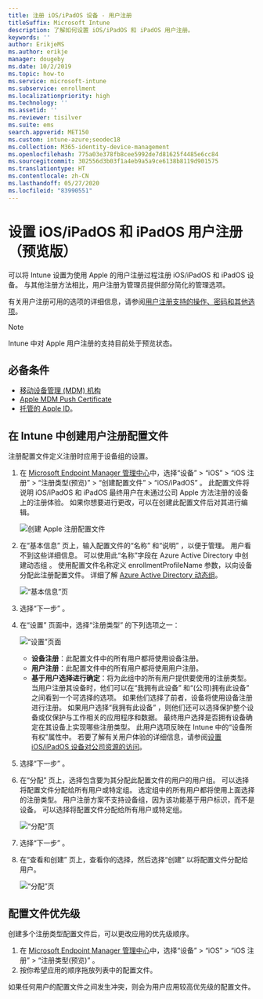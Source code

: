 ```yaml
---
title: 注册 iOS/iPadOS 设备 - 用户注册
titleSuffix: Microsoft Intune
description: 了解如何设置 iOS/iPadOS 和 iPadOS 用户注册。
keywords: ''
author: ErikjeMS
ms.author: erikje
manager: dougeby
ms.date: 10/2/2019
ms.topic: how-to
ms.service: microsoft-intune
ms.subservice: enrollment
ms.localizationpriority: high
ms.technology: ''
ms.assetid: ''
ms.reviewer: tisilver
ms.suite: ems
search.appverid: MET150
ms.custom: intune-azure;seodec18
ms.collection: M365-identity-device-management
ms.openlocfilehash: 775a03e378fb8cee5992de7d81625f4485e6cc84
ms.sourcegitcommit: 302556d3b03f1a4eb9a5a9ce6138b8119d901575
ms.translationtype: HT
ms.contentlocale: zh-CN
ms.lasthandoff: 05/27/2020
ms.locfileid: "83990551"
---
```

# <a name="set-up-iosipados-and-ipados-user-enrollment-preview"></a>设置 iOS/iPadOS 和 iPadOS 用户注册（预览版）

可以将 Intune 设置为使用 Apple 的用户注册过程注册 iOS/iPadOS 和 iPadOS 设备。 与其他注册方法相比，用户注册为管理员提供部分简化的管理选项。

有关用户注册可用的选项的详细信息，请参阅[用户注册支持的操作、密码和其他选项](ios-user-enrollment-supported-actions.md)。

> [!NOTE]
> Intune 中对 Apple 用户注册的支持目前处于预览状态。

## <a name="prerequisites"></a>必备条件
- [移动设备管理 (MDM) 机构](../fundamentals/mdm-authority-set.md)
- [Apple MDM Push Certificate](apple-mdm-push-certificate-get.md)
- [托管的 Apple ID](https://support.apple.com/guide/apple-business-manager/mdm1c9622977/web)。

## <a name="create-a-user-enrollment-profile-in-intune"></a>在 Intune 中创建用户注册配置文件

注册配置文件定义注册时应用于设备组的设置。 

1. 在 [Microsoft Endpoint Manager 管理中心](https://go.microsoft.com/fwlink/?linkid=2109431)中，选择“设备”   > “iOS”   > “iOS 注册”   > “注册类型(预览)”   > “创建配置文件”   > “iOS/iPadOS”  。 此配置文件将说明 iOS/iPadOS 和 iPadOS 最终用户在未通过公司 Apple 方法注册的设备上的注册体验。 如果你想要进行更改，可以在创建此配置文件后对其进行编辑。

    ![创建 Apple 注册配置文件](./media/ios-user-enrollment/create-profile.png)

2. 在“基本信息”  页上，输入配置文件的“名称”  和“说明”  ，以便于管理。 用户看不到这些详细信息。 可以使用此“名称”字段在 Azure Active Directory 中创建动态组  。 使用配置文件名称定义 enrollmentProfileName 参数，以向设备分配此注册配置文件。 详细了解 [Azure Active Directory 动态组](https://docs.microsoft.com/azure/active-directory/active-directory-groups-dynamic-membership-azure-portal#rules-for-devices)。

    ![“基本信息”页](./media/ios-user-enrollment/basics-page.png)

3. 选择“下一步”  。

4. 在“设置”  页面中，选择“注册类型”  的下列选项之一：

    ![“设置”页面](./media/ios-user-enrollment/settings-page.png)

    - **设备注册**：此配置文件中的所有用户都将使用设备注册。
    - **用户注册**：此配置文件中的所有用户都将使用用户注册。
    - **基于用户选择进行确定**：将为此组中的所有用户提供要使用的注册类型。 当用户注册其设备时，他们可以在“我拥有此设备”  和“(公司)拥有此设备”  之间看到一个可选择的选项。 如果他们选择了前者，设备将使用设备注册进行注册。 如果用户选择“我拥有此设备”  ，则他们还可以选择保护整个设备或仅保护与工作相关的应用程序和数据。 最终用户选择是否拥有设备确定在其设备上实现哪些注册类型。 此用户选项反映在 Intune 中的“设备所有权”属性中。 若要了解有关用户体验的详细信息，请参阅[设置 iOS/iPadOS 设备对公司资源的访问](https://docs.microsoft.com/mem/intune/user-help/enroll-your-device-in-intune-macos-cp)。
    
5. 选择“下一步”  。

6. 在“分配”  页上，选择包含要为其分配此配置文件的用户的用户组。 可以选择将配置文件分配给所有用户或特定组。 选定组中的所有用户都将使用上面选择的注册类型。 用户注册方案不支持设备组，因为该功能基于用户标识，而不是设备。 可以选择将配置文件分配给所有用户或特定组。

    ![“分配”页](./media/ios-user-enrollment/assignments-page.png)

7. 选择“下一步”  。

8. 在“查看和创建”  页上，查看你的选择，然后选择“创建”  以将配置文件分配给用户。

    ![“分配”页](./media/ios-user-enrollment/assignments-page.png)


## <a name="profile-priority"></a>配置文件优先级

创建多个注册类型配置文件后，可以更改应用的优先级顺序。

1. 在 [Microsoft Endpoint Manager 管理中心](https://go.microsoft.com/fwlink/?linkid=2109431)中，选择“设备”   > “iOS”   > “iOS 注册”   > “注册类型(预览)”  。
2. 按你希望应用的顺序拖放列表中的配置文件。

如果任何用户的配置文件之间发生冲突，则会为用户应用较高优先级的配置文件。


